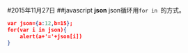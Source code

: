 #2015年11月27日
##javascript
**json**
json循环用`for in `的方式。

```json
var json={a:12,b=15};
for(var i in json){
    alert(a+'='+json[i])
}
```
